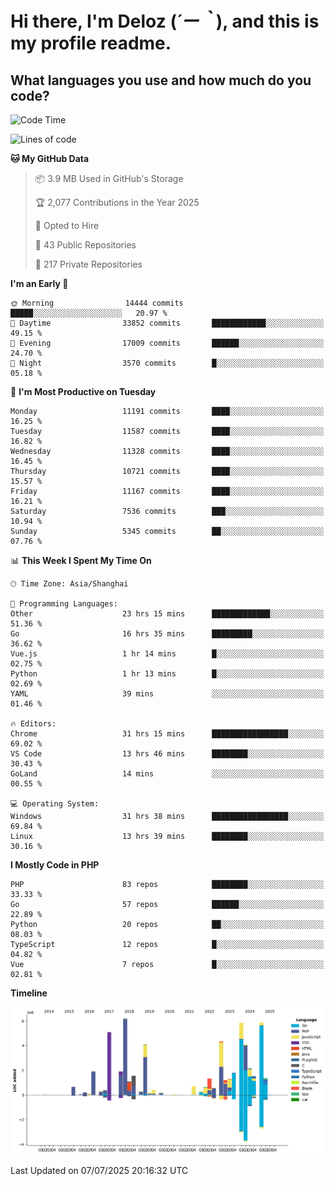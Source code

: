 # **Hi there, I'm Deloz (*´ー｀*), and this is my profile readme.**

## **What languages you use and how much do you code?**

<!--START_SECTION:waka-->
![Code Time](http://img.shields.io/badge/Code%20Time-6%2C857%20hrs%2019%20mins-blue)

![Lines of code](https://img.shields.io/badge/From%20Hello%20World%20I%27ve%20Written-57.3%20million%20lines%20of%20code-blue)

**🐱 My GitHub Data** 

> 📦 3.9 MB Used in GitHub's Storage 
 > 
> 🏆 2,077 Contributions in the Year 2025
 > 
> 💼 Opted to Hire
 > 
> 📜 43 Public Repositories 
 > 
> 🔑 217 Private Repositories 
 > 
**I'm an Early 🐤** 

```text
🌞 Morning                14444 commits       █████░░░░░░░░░░░░░░░░░░░░   20.97 % 
🌆 Daytime                33852 commits       ████████████░░░░░░░░░░░░░   49.15 % 
🌃 Evening                17009 commits       ██████░░░░░░░░░░░░░░░░░░░   24.70 % 
🌙 Night                  3570 commits        █░░░░░░░░░░░░░░░░░░░░░░░░   05.18 % 
```
📅 **I'm Most Productive on Tuesday** 

```text
Monday                   11191 commits       ████░░░░░░░░░░░░░░░░░░░░░   16.25 % 
Tuesday                  11587 commits       ████░░░░░░░░░░░░░░░░░░░░░   16.82 % 
Wednesday                11328 commits       ████░░░░░░░░░░░░░░░░░░░░░   16.45 % 
Thursday                 10721 commits       ████░░░░░░░░░░░░░░░░░░░░░   15.57 % 
Friday                   11167 commits       ████░░░░░░░░░░░░░░░░░░░░░   16.21 % 
Saturday                 7536 commits        ███░░░░░░░░░░░░░░░░░░░░░░   10.94 % 
Sunday                   5345 commits        ██░░░░░░░░░░░░░░░░░░░░░░░   07.76 % 
```


📊 **This Week I Spent My Time On** 

```text
🕑︎ Time Zone: Asia/Shanghai

💬 Programming Languages: 
Other                    23 hrs 15 mins      █████████████░░░░░░░░░░░░   51.36 % 
Go                       16 hrs 35 mins      █████████░░░░░░░░░░░░░░░░   36.62 % 
Vue.js                   1 hr 14 mins        █░░░░░░░░░░░░░░░░░░░░░░░░   02.75 % 
Python                   1 hr 13 mins        █░░░░░░░░░░░░░░░░░░░░░░░░   02.69 % 
YAML                     39 mins             ░░░░░░░░░░░░░░░░░░░░░░░░░   01.46 % 

🔥 Editors: 
Chrome                   31 hrs 15 mins      █████████████████░░░░░░░░   69.02 % 
VS Code                  13 hrs 46 mins      ████████░░░░░░░░░░░░░░░░░   30.43 % 
GoLand                   14 mins             ░░░░░░░░░░░░░░░░░░░░░░░░░   00.55 % 

💻 Operating System: 
Windows                  31 hrs 38 mins      █████████████████░░░░░░░░   69.84 % 
Linux                    13 hrs 39 mins      ████████░░░░░░░░░░░░░░░░░   30.16 % 
```

**I Mostly Code in PHP** 

```text
PHP                      83 repos            ████████░░░░░░░░░░░░░░░░░   33.33 % 
Go                       57 repos            ██████░░░░░░░░░░░░░░░░░░░   22.89 % 
Python                   20 repos            ██░░░░░░░░░░░░░░░░░░░░░░░   08.03 % 
TypeScript               12 repos            █░░░░░░░░░░░░░░░░░░░░░░░░   04.82 % 
Vue                      7 repos             █░░░░░░░░░░░░░░░░░░░░░░░░   02.81 % 
```



**Timeline**

![Lines of Code chart](https://raw.githubusercontent.com/deloz/deloz/main/assets/bar_graph.png)


 Last Updated on 07/07/2025 20:16:32 UTC
<!--END_SECTION:waka-->
